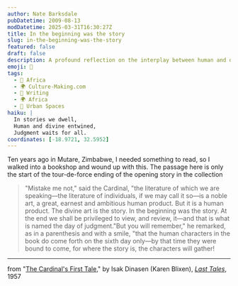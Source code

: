 ```yaml
---
author: Nate Barksdale
pubDatetime: 2009-08-13
modDatetime: 2025-03-31T16:30:27Z
title: In the beginning was the story
slug: in-the-beginning-was-the-story
featured: false
draft: false
description: A profound reflection on the interplay between human and divine storytelling.
emoji: 📖
tags:
  - 🦁 Africa
  - 🌍 Culture-Making.com
  - 📝 Writing
  - 🌍 Africa
  - 🌆 Urban Spaces
haiku: |
  In stories we dwell,  
  Human and divine entwined,  
  Judgment waits for all.
coordinates: [-18.9721, 32.5952]
---
```


Ten years ago in Mutare, Zimbabwe, I needed something to read, so I walked into a bookshop and wound up with this. The passage here is only the start of the tour-de-force ending of the opening story in the collection

> "Mistake me not," said the Cardinal, "the literature of which we are speaking—the literature of individuals, if we may call it so—is a noble art, a great, earnest and ambitious human product. But it is a human product. The divine art is the story. In the beginning was the story. At the end we shall be privileged to view, and review, it—and that is what is named the day of judgment."But you will remember," he remarked, as in a parenthesis and with a smile, "that the human characters in the book do come forth on the sixth day only—by that time they were bound to come, for where the story is, the characters will gather!

---

from "[The Cardinal's First Tale](https://www.google.com/search?q=%22The%20Cardinal%27s%20First%20Tale%22%20amazon.com)," by Isak Dinasen (Karen Blixen), [_Last Tales_](https://www.google.com/search?q=%22_Last%20Tales_%22%20amazon.com), 1957
